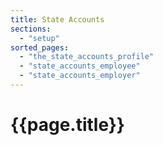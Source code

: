 ```yaml
---
title: State Accounts
sections:
  - "setup"
sorted_pages:
  - "the_state_accounts_profile"
  - "state_accounts_employee"
  - "state_accounts_employer"
---
```

# {{page.title}}
